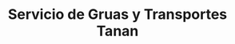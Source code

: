---
title: "Servicio de Gruas y Transportes Tanan"
url: /san-pedro-sula/servicio-de-gruas-y-transportes-tanan/
shop: reparación de automóviles
---